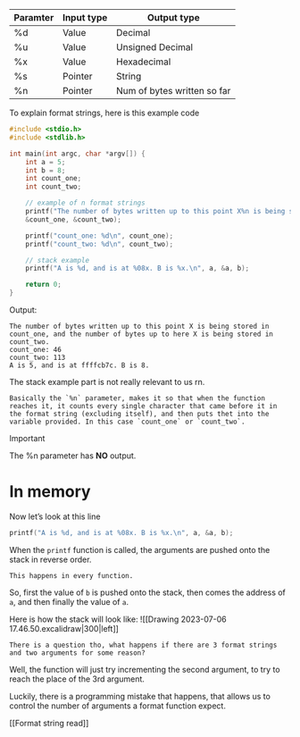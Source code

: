 | Paramter | Input type | Output type                 |
| -------- | ---------- | --------------------------- |
| %d       | Value      | Decimal                     |
| %u       | Value      | Unsigned Decimal            |
| %x       | Value      | Hexadecimal                 |
| %s       | Pointer    | String                      |
| %n       | Pointer    | Num of bytes written so far |

To explain format strings, here is this example code
```c
#include <stdio.h>
#include <stdlib.h>

int main(int argc, char *argv[]) {
    int a = 5;
    int b = 8;
    int count_one; 
    int count_two;

    // example of n format strings
    printf("The number of bytes written up to this point X%n is being stored in count_one, and the number of bytes up to here X%n is being stored in count_two. \n",
    &count_one, &count_two);

    printf("count_one: %d\n", count_one);
    printf("count_two: %d\n", count_two);

    // stack example
    printf("A is %d, and is at %08x. B is %x.\n", a, &a, b);

    return 0;    
}
```

Output:

```
The number of bytes written up to this point X is being stored in count_one, and the number of bytes up to here X is being stored in count_two. 
count_one: 46
count_two: 113
A is 5, and is at ffffcb7c. B is 8.
```

The stack example part is not really relevant to us rn.

```ad-summary
Basically the `%n` parameter, makes it so that when the function reaches it, it counts every single character that came before it in the format string (excluding itself), and then puts thet into the variable provided. In this case `count_one` or `count_two`.
```

>[!important] 
> The %n parameter has __NO__ output.

# In memory

Now let’s look at this line

```c
printf("A is %d, and is at %08x. B is %x.\n", a, &a, b);
```

When the `printf` function is called, the arguments are pushed onto the stack in reverse order.

```ad-note
This happens in every function.
```

So, first the value of `b` is pushed onto the stack, then comes the address of `a`, and then finally the value of `a`.

Here is how the stack will look like:
![[Drawing 2023-07-06 17.46.50.excalidraw|300|left]]

```ad-question
There is a question tho, what happens if there are 3 format strings and two arguments for some reason?
```

Well, the function will just try incrementing the second argument, to try to reach the place of the 3rd argument. 

Luckily, there is a programming mistake that happens, that allows us to control the number of arguments a format function expect.

[[Format string read]]

